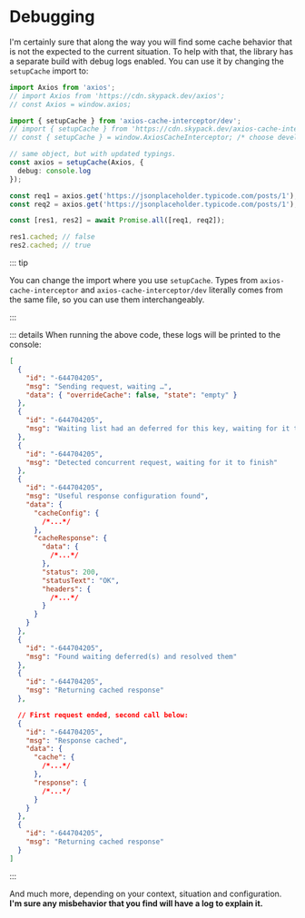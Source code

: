 # Debugging

I'm certainly sure that along the way you will find some cache behavior that is not the
expected to the current situation. To help with that, the library has a separate build
with debug logs enabled. You can use it by changing the `setupCache` import to:

<!-- <code-group>
<code-block title="CommonJS">

```ts{2,5}
const Axios = require('axios');
const { setupCache } = require('axios-cache-interceptor/dev');

// same object, but with updated typings.
const axios = setupCache(Axios, { debug: console.log });

const req1 = axios.get('https://jsonplaceholder.typicode.com/posts/1');
const req2 = axios.get('https://jsonplaceholder.typicode.com/posts/1');

const [res1, res2] = await Promise.all([req1, req2]);

res1.cached; // false
res2.cached; // true
```

</code-block>

<code-block title="EcmaScript">

```ts{2,5}
import Axios from 'axios';
import { setupCache } from 'axios-cache-interceptor/dev';

// same object, but with updated typings.
const axios = setupCache(Axios, { debug: console.log });

const req1 = axios.get('https://jsonplaceholder.typicode.com/posts/1');
const req2 = axios.get('https://jsonplaceholder.typicode.com/posts/1');

const [res1, res2] = await Promise.all([req1, req2]);

res1.cached; // false
res2.cached; // true
```

</code-block>

<code-block title="Browser">

```ts{2,5}

const Axios = window.axios;
const { setupCache } = window.AxiosCacheInterceptor; /* choose development bundle */

// same object, but with updated typings.
const axios = setupCache(Axios, { debug: console.log });

const req1 = axios.get('https://jsonplaceholder.typicode.com/posts/1');
const req2 = axios.get('https://jsonplaceholder.typicode.com/posts/1');

const [res1, res2] = await Promise.all([req1, req2]);

res1.cached; // false
res2.cached; // true

```

</code-block>

<code-block title="Skypack">

```ts{2,5}
import Axios from 'https://cdn.skypack.dev/axios';
import { setupCache } from 'https://cdn.skypack.dev/axios-cache-interceptor/dev';

// same object, but with updated typings.
const axios = setupCache(Axios, { debug: console.log });

const req1 = axios.get('https://jsonplaceholder.typicode.com/posts/1');
const req2 = axios.get('https://jsonplaceholder.typicode.com/posts/1');

const [res1, res2] = await Promise.all([req1, req2]);

res1.cached; // false
res2.cached; // true
```

</code-block>

</code-group> -->

```ts {5,11}
import Axios from 'axios';
// import Axios from 'https://cdn.skypack.dev/axios';
// const Axios = window.axios;

import { setupCache } from 'axios-cache-interceptor/dev';
// import { setupCache } from 'https://cdn.skypack.dev/axios-cache-interceptor/dev';
// const { setupCache } = window.AxiosCacheInterceptor; /* choose development bundle */

// same object, but with updated typings.
const axios = setupCache(Axios, {
  debug: console.log
});

const req1 = axios.get('https://jsonplaceholder.typicode.com/posts/1');
const req2 = axios.get('https://jsonplaceholder.typicode.com/posts/1');

const [res1, res2] = await Promise.all([req1, req2]);

res1.cached; // false
res2.cached; // true
```

::: tip

You can change the import where you use `setupCache`. Types from `axios-cache-interceptor`
and `axios-cache-interceptor/dev` literally comes from the same file, so you can use them
interchangeably.

:::

::: details When running the above code, these logs will be printed to the console:

```json
[
  {
    "id": "-644704205",
    "msg": "Sending request, waiting …",
    "data": { "overrideCache": false, "state": "empty" }
  },
  {
    "id": "-644704205",
    "msg": "Waiting list had an deferred for this key, waiting for it to finish"
  },
  {
    "id": "-644704205",
    "msg": "Detected concurrent request, waiting for it to finish"
  },
  {
    "id": "-644704205",
    "msg": "Useful response configuration found",
    "data": {
      "cacheConfig": {
        /*...*/
      },
      "cacheResponse": {
        "data": {
          /*...*/
        },
        "status": 200,
        "statusText": "OK",
        "headers": {
          /*...*/
        }
      }
    }
  },
  {
    "id": "-644704205",
    "msg": "Found waiting deferred(s) and resolved them"
  },
  {
    "id": "-644704205",
    "msg": "Returning cached response"
  },

  // First request ended, second call below:
  {
    "id": "-644704205",
    "msg": "Response cached",
    "data": {
      "cache": {
        /*...*/
      },
      "response": {
        /*...*/
      }
    }
  },
  {
    "id": "-644704205",
    "msg": "Returning cached response"
  }
]
```

:::

And much more, depending on your context, situation and configuration. **I'm sure any
misbehavior that you find will have a log to explain it.**
